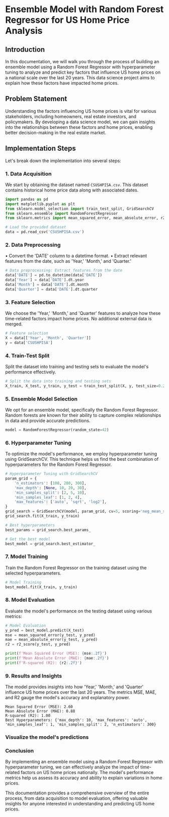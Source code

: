 # Ensemble Model with Random Forest Regressor for US Home Price Analysis

## Introduction

In this documentation, we will walk you through the process of building an ensemble model using a Random Forest Regressor with hyperparameter tuning to analyze and predict key factors that influence US home prices on a national scale over the last 20 years. This data science project aims to explain how these factors have impacted home prices.

## Problem Statement

Understanding the factors influencing US home prices is vital for various stakeholders, including homeowners, real estate investors, and policymakers. By developing a data science model, we can gain insights into the relationships between these factors and home prices, enabling better decision-making in the real estate market.

## Implementation Steps

Let's break down the implementation into several steps:

### 1. Data Acquisition

We start by obtaining the dataset named `CSUSHPISA.csv`. This dataset contains historical home price data along with associated dates.

```python
import pandas as pd
import matplotlib.pyplot as plt
from sklearn.model_selection import train_test_split, GridSearchCV
from sklearn.ensemble import RandomForestRegressor
from sklearn.metrics import mean_squared_error, mean_absolute_error, r2_score

# Load the provided dataset
data = pd.read_csv('CSUSHPISA.csv')
```
### 2. Data Preprocessing
• Convert the 'DATE' column to a datetime format.
• Extract relevant features from the date, such as 'Year,' 'Month,' and 'Quarter.'

```python
# Data preprocessing: Extract features from the date
data['DATE'] = pd.to_datetime(data['DATE'])
data['Year'] = data['DATE'].dt.year
data['Month'] = data['DATE'].dt.month
data['Quarter'] = data['DATE'].dt.quarter
```

### 3. Feature Selection
We choose the 'Year,' 'Month,' and 'Quarter' features to analyze how these time-related factors impact home prices. No additional external data is merged.

```python
# Feature selection
X = data[['Year', 'Month', 'Quarter']]
y = data['CSUSHPISA']
```

### 4. Train-Test Split

Split the dataset into training and testing sets to evaluate the model's performance effectively.

```python
# Split the data into training and testing sets
X_train, X_test, y_train, y_test = train_test_split(X, y, test_size=0.2, random_state=42)
```

### 5. Ensemble Model Selection

We opt for an ensemble model, specifically the Random Forest Regressor. Random forests are known for their ability to capture complex relationships in data and provide accurate predictions.

```python # Ensemble Model Selection - Random Forest Regressor
model = RandomForestRegressor(random_state=42)
```
### 6. Hyperparameter Tuning

To optimize the model's performance, we employ hyperparameter tuning using GridSearchCV. This technique helps us find the best combination of hyperparameters for the Random Forest Regressor.

```python
# Hyperparameter Tuning with GridSearchCV
param_grid = {
    'n_estimators': [100, 200, 300],
    'max_depth': [None, 10, 20, 30],
    'min_samples_split': [2, 5, 10],
    'min_samples_leaf': [1, 2, 4],
    'max_features': ['auto', 'sqrt', 'log2'],
}
grid_search = GridSearchCV(model, param_grid, cv=5, scoring='neg_mean_squared_error')
grid_search.fit(X_train, y_train)

# Best hyperparameters
best_params = grid_search.best_params_

# Get the best model
best_model = grid_search.best_estimator_
```

### 7. Model Training
Train the Random Forest Regressor on the training dataset using the selected hyperparameters.

```python
# Model Training
best_model.fit(X_train, y_train)
```

### 8. Model Evaluation
Evaluate the model's performance on the testing dataset using various metrics:

```python
# Model Evaluation
y_pred = best_model.predict(X_test)
mse = mean_squared_error(y_test, y_pred)
mae = mean_absolute_error(y_test, y_pred)
r2 = r2_score(y_test, y_pred)

print(f'Mean Squared Error (MSE): {mse:.2f}')
print(f'Mean Absolute Error (MAE): {mae:.2f}')
print(f'R-squared (R2): {r2:.2f}')
```
### 9. Results and Insights

The model provides insights into how 'Year,' 'Month,' and 'Quarter' influence US home prices over the last 20 years. The metrics MSE, MAE, and R2 gauge the model's accuracy and explanatory power.

```
Mean Squared Error (MSE): 2.60
Mean Absolute Error (MAE): 0.88
R-squared (R2): 1.00
Best Hyperparameters: {'max_depth': 10, 'max_features': 'auto', 'min_samples_leaf': 1, 'min_samples_split': 2, 'n_estimators': 300}
```

### Visualize the model's predictions


### Conclusion

By implementing an ensemble model using a Random Forest Regressor with hyperparameter tuning, we can effectively analyze the impact of time-related factors on US home prices nationally. The model's performance metrics help us assess its accuracy and ability to explain variations in home prices.

This documentation provides a comprehensive overview of the entire process, from data acquisition to model evaluation, offering valuable insights for anyone interested in understanding and predicting US home prices.
